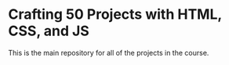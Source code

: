 #  Crafting 50 Projects with HTML, CSS, and JS
This is the main repository for all of the projects in the course.
